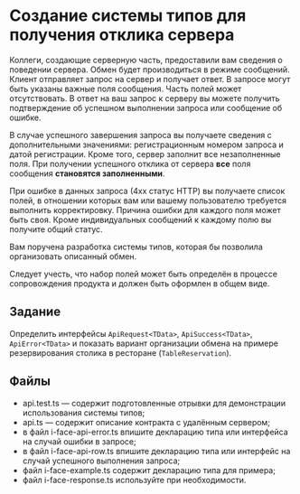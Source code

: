 # Создание системы типов для получения отклика сервера

Коллеги, создающие серверную часть, предоставили вам сведения о поведении сервера. Обмен будет производиться в режиме сообщений. Клиент отправляет запрос на сервер и получает ответ. В запросе могут быть указаны важные поля сообщения. Часть полей может отсутствовать. В ответ на ваш запрос к серверу вы можете получить подтверждение об успешном выполнении запроса или сообщение об ошибке.

В случае успешного завершения запроса вы получаете сведения с дополнительными значениями: регистрационным номером запроса и датой регистрации. Кроме того, сервер заполнит все незаполненные поля. При получении успешного отклика от сервера **все** поля сообщения **становятся заполненными**.

При ошибке в данных запроса (4хх статус HTTP) вы получаете список полей, в отношении которых вам или вашему пользователю требуется выполнить корректировку. Причина ошибки для каждого поля может быть своя. Кроме индивидуальных сообщений к каждому полю вы получите общий статус.

Вам поручена разработка системы типов, которая бы позволила организовать описанный обмен.

Следует учесть, что набор полей может быть определён в процессе сопровождения продукта и должен быть оформлен в общем виде.

## Задание

Определить интерфейсы `ApiRequest<TData>`, `ApiSuccess<TData>`, `ApiError<TData>` и показать вариант организации обмена на примере резервирования столика в ресторане (`TableReservation`).

## Файлы

- api.test.ts — содержит подготовленные отрывки для демонстрации использования системы типов;
- api.ts — содержит описание контракта с удалённым сервером;
- в файл i-face-api-error.ts впишите декларацию типа или интерфейса на случай ошибки в запросе;
- в файл i-face-api-row.ts впишите декларацию типа или интерфейс на случай успешного выполнения запроса;
- файл i-face-example.ts содержит декларацию типа для примера;
- файл i-face-response.ts используйте при необходимости.
